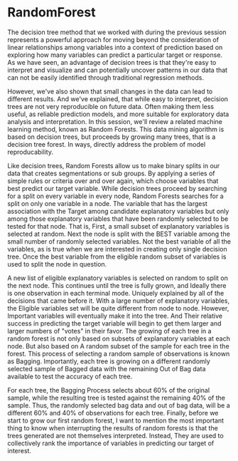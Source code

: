 # RandomForest

The decision tree method that we worked with during the previous session represents a powerful approach for moving beyond the consideration of linear relationships among variables into a context of prediction based on exploring how many variables can predict a particular target or response. As we have seen, an advantage of decision trees is that they're easy to interpret and visualize and can potentially uncover patterns in our data that can not be easily identified through traditional regression methods.


However, we've also shown that small changes in the data can lead to different results. And we've explained, that while easy to interpret, decision trees are not very reproducible on future data. Often making them less useful, as reliable prediction models, and more suitable for exploratory data analysis and interpretation. In this session, we'll review a related machine learning method, known as Random Forests. This data mining algorithm is based on decision trees, but proceeds by growing many trees, that is a decision tree forest. In ways, directly address the problem of model reproducability.


Like decision trees, Random Forests allow us to make binary splits in our data that creates segmentations or sub groups. By applying a series of simple rules or criteria over and over again, which choose variables that best predict our target variable. While decision trees proceed by searching for a split on every variable in every node, Random Forests searches for a split on only one variable in a node. The variable that has the largest association with the Target among candidate explanatory variables but only among those explanatory variables that have been randomly selected to be tested for that node. That is, First, a small subset of explanatory variables is selected at random. Next the node is split with the BEST variable among the small number of randomly selected variables. Not the best variable of all the variables, as is true when we are interested in creating only single decision tree. Once the best variable from the eligible random subset of variables is used to split the node in question. 


A new list of eligible explanatory variables is selected on random to split on the next node. This continues until the tree is fully grown, and Ideally there is one observation in each terminal mode. Uniquely explained by all of the decisions that came before it. With a large number of explanatory variables, the Eligible variables set will be quite different from node to node. However, Important variables will eventually make it into the tree. And Their relative success in predicting the target variable will begin to get them larger and larger numbers of "votes" in their favor. The growing of each tree in a random forest is not only based on subsets of explanatory variables at each node. But also based on A random subset of the sample for each tree in the forest. This process of selecting a random sample of observations is known as Bagging. Importantly, each tree is growing on a different randomly selected sample of Bagged data with the remaining Out of Bag data available to test the accuracy of each tree. 


For each tree, the Bagging Process selects about 60% of the original sample, while the resulting tree is tested against the remaining 40% of the sample. Thus, the randomly selected bag data and out of bag data, will be a different 60% and 40% of observations for each tree. Finally, before we start to grow our first random forest, I want to mention the most important thing to know when interrupting the results of random forests is that the trees generated are not themselves interpreted. Instead, They are used to collectively rank the importance of variables in predicting our target of interest. 
